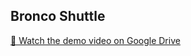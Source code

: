 ## Bronco Shuttle

[🎥 Watch the demo video on Google Drive](https://drive.google.com/file/d/1h-KuNgPwtlQDOeZEgts0TLTrPY7eR6_f/view?usp=sharing)

